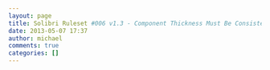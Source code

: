 ```yaml
---
layout: page
title: Solibri Ruleset #006 v1.3 - Component Thickness Must Be Consistent
date: 2013-05-07 17:37
author: michael
comments: true
categories: []
---
```


